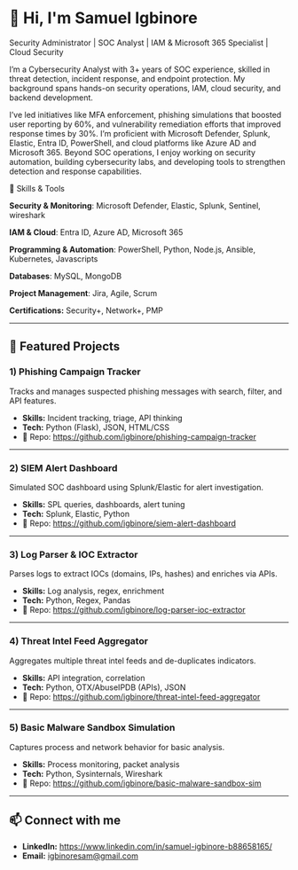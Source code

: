 # 👋 Hi, I'm Samuel Igbinore

Security Administrator | SOC Analyst | IAM & Microsoft 365 Specialist | Cloud Security

I’m a Cybersecurity Analyst with 3+ years of SOC experience, skilled in threat detection, incident response, and endpoint protection. My background spans hands-on security operations, IAM, cloud security, and backend development.

I’ve led initiatives like MFA enforcement, phishing simulations that boosted user reporting by 60%, and vulnerability remediation efforts that improved response times by 30%. I’m proficient with Microsoft Defender, Splunk, Elastic, Entra ID, PowerShell, and cloud platforms like Azure AD and Microsoft 365. Beyond SOC operations, I enjoy working on security automation, building cybersecurity labs, and developing tools to strengthen detection and response capabilities. 

🔧 Skills & Tools

**Security & Monitoring**: Microsoft Defender, Elastic, Splunk, Sentinel, wireshark

**IAM & Cloud**: Entra ID, Azure AD, Microsoft 365

**Programming & Automation**: PowerShell, Python, Node.js, Ansible, Kubernetes, Javascripts

**Databases**: MySQL, MongoDB

**Project Management**: Jira, Agile, Scrum

**Certifications:** Security+, Network+, PMP

---

## 📂 Featured Projects

### 1) Phishing Campaign Tracker
Tracks and manages suspected phishing messages with search, filter, and API features.
- **Skills:** Incident tracking, triage, API thinking
- **Tech:** Python (Flask), JSON, HTML/CSS
- 🔗 Repo: https://github.com/igbinore/phishing-campaign-tracker

---

### 2) SIEM Alert Dashboard 
Simulated SOC dashboard using Splunk/Elastic for alert investigation.
- **Skills:** SPL queries, dashboards, alert tuning
- **Tech:** Splunk, Elastic, Python
- 🔗 Repo: https://github.com/igbinore/siem-alert-dashboard

---

### 3) Log Parser & IOC Extractor 
Parses logs to extract IOCs (domains, IPs, hashes) and enriches via APIs.
- **Skills:** Log analysis, regex, enrichment
- **Tech:** Python, Regex, Pandas
-  🔗 Repo: https://github.com/igbinore/log-parser-ioc-extractor

---

### 4) Threat Intel Feed Aggregator 
Aggregates multiple threat intel feeds and de-duplicates indicators.
- **Skills:** API integration, correlation
- **Tech:** Python, OTX/AbuseIPDB (APIs), JSON
- 🔗 Repo: https://github.com/igbinore/threat-intel-feed-aggregator
  
---

### 5) Basic Malware Sandbox Simulation 
Captures process and network behavior for basic analysis.
- **Skills:** Process monitoring, packet analysis
- **Tech:** Python, Sysinternals, Wireshark
- 🔗 Repo: https://github.com/igbinore/basic-malware-sandbox-sim

---

## 📫 Connect with me
- **LinkedIn:** https://www.linkedin.com/in/samuel-igbinore-b88658165/
- **Email:** igbinoresam@gmail.com

